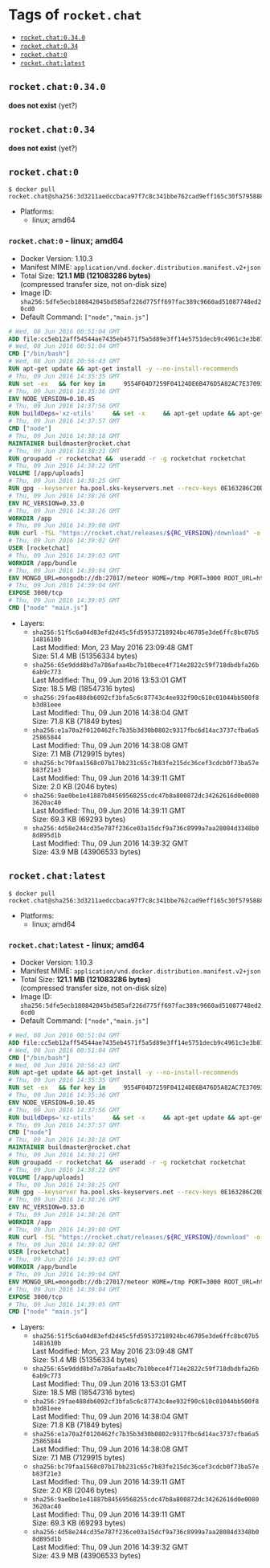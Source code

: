 <!-- THIS FILE IS GENERATED VIA '.template-helpers/generate-tag-details.pl' -->

# Tags of `rocket.chat`

-	[`rocket.chat:0.34.0`](#rocketchat0340)
-	[`rocket.chat:0.34`](#rocketchat034)
-	[`rocket.chat:0`](#rocketchat0)
-	[`rocket.chat:latest`](#rocketchatlatest)

## `rocket.chat:0.34.0`

**does not exist** (yet?)

## `rocket.chat:0.34`

**does not exist** (yet?)

## `rocket.chat:0`

```console
$ docker pull rocket.chat@sha256:3d3211aedccbaca97f7c8c341bbe762cad9eff165c30f5795888064bfa869575
```

-	Platforms:
	-	linux; amd64

### `rocket.chat:0` - linux; amd64

-	Docker Version: 1.10.3
-	Manifest MIME: `application/vnd.docker.distribution.manifest.v2+json`
-	Total Size: **121.1 MB (121083286 bytes)**  
	(compressed transfer size, not on-disk size)
-	Image ID: `sha256:5dfe5ecb180842045bd585af226d775ff697fac389c9660ad51087748ed20cd0`
-	Default Command: `["node","main.js"]`

```dockerfile
# Wed, 08 Jun 2016 00:51:04 GMT
ADD file:cc5eb12aff54544ae7435eb4571f5a5d89e3ff14e5751decb9c4961c3e3b87a2 in /
# Wed, 08 Jun 2016 00:51:04 GMT
CMD ["/bin/bash"]
# Wed, 08 Jun 2016 20:56:43 GMT
RUN apt-get update && apt-get install -y --no-install-recommends 		ca-certificates 		curl 		wget 	&& rm -rf /var/lib/apt/lists/*
# Thu, 09 Jun 2016 14:35:35 GMT
RUN set -ex   && for key in     9554F04D7259F04124DE6B476D5A82AC7E37093B     94AE36675C464D64BAFA68DD7434390BDBE9B9C5     0034A06D9D9B0064CE8ADF6BF1747F4AD2306D93     FD3A5288F042B6850C66B31F09FE44734EB7990E     71DCFD284A79C3B38668286BC97EC7A07EDE3FC1     DD8F2338BAE7501E3DD5AC78C273792F7D83545D     B9AE9905FFD7803F25714661B63B535A4C206CA9     C4F0DFFF4E8C1A8236409D08E73BC641CC11F4C8   ; do     gpg --keyserver ha.pool.sks-keyservers.net --recv-keys "$key";   done
# Thu, 09 Jun 2016 14:35:36 GMT
ENV NODE_VERSION=0.10.45
# Thu, 09 Jun 2016 14:37:56 GMT
RUN buildDeps='xz-utils'     && set -x     && apt-get update && apt-get install -y $buildDeps --no-install-recommends     && rm -rf /var/lib/apt/lists/*     && curl -SLO "https://nodejs.org/dist/v$NODE_VERSION/node-v$NODE_VERSION-linux-x64.tar.xz"     && curl -SLO "https://nodejs.org/dist/v$NODE_VERSION/SHASUMS256.txt.asc"     && gpg --batch --decrypt --output SHASUMS256.txt SHASUMS256.txt.asc     && grep " node-v$NODE_VERSION-linux-x64.tar.xz\$" SHASUMS256.txt | sha256sum -c -     && tar -xJf "node-v$NODE_VERSION-linux-x64.tar.xz" -C /usr/local --strip-components=1     && rm "node-v$NODE_VERSION-linux-x64.tar.xz" SHASUMS256.txt.asc SHASUMS256.txt     && apt-get purge -y --auto-remove $buildDeps
# Thu, 09 Jun 2016 14:37:57 GMT
CMD ["node"]
# Thu, 09 Jun 2016 14:38:18 GMT
MAINTAINER buildmaster@rocket.chat
# Thu, 09 Jun 2016 14:38:21 GMT
RUN groupadd -r rocketchat &&  useradd -r -g rocketchat rocketchat
# Thu, 09 Jun 2016 14:38:22 GMT
VOLUME [/app/uploads]
# Thu, 09 Jun 2016 14:38:25 GMT
RUN gpg --keyserver ha.pool.sks-keyservers.net --recv-keys 0E163286C20D07B9787EBE9FD7F9D0414FD08104
# Thu, 09 Jun 2016 14:38:26 GMT
ENV RC_VERSION=0.33.0
# Thu, 09 Jun 2016 14:38:26 GMT
WORKDIR /app
# Thu, 09 Jun 2016 14:39:00 GMT
RUN curl -fSL "https://rocket.chat/releases/${RC_VERSION}/download" -o rocket.chat.tgz &&  curl -fSL "https://rocket.chat/releases/${RC_VERSION}/asc" -o rocket.chat.tgz.asc &&  gpg --batch --verify rocket.chat.tgz.asc rocket.chat.tgz &&  tar zxvf rocket.chat.tgz &&  rm rocket.chat.tgz rocket.chat.tgz.asc &&  cd bundle/programs/server &&  npm install
# Thu, 09 Jun 2016 14:39:02 GMT
USER [rocketchat]
# Thu, 09 Jun 2016 14:39:03 GMT
WORKDIR /app/bundle
# Thu, 09 Jun 2016 14:39:04 GMT
ENV MONGO_URL=mongodb://db:27017/meteor HOME=/tmp PORT=3000 ROOT_URL=http://localhost:3000 Accounts_AvatarStorePath=/app/uploads
# Thu, 09 Jun 2016 14:39:04 GMT
EXPOSE 3000/tcp
# Thu, 09 Jun 2016 14:39:05 GMT
CMD ["node" "main.js"]
```

-	Layers:
	-	`sha256:51f5c6a04d83efd2d45c5fd59537218924bc46705e3de6ffc8bc07b51481610b`  
		Last Modified: Mon, 23 May 2016 23:09:48 GMT  
		Size: 51.4 MB (51356334 bytes)
	-	`sha256:65e9ddd8bd7a786afaa4bc7b10bece4f714e2822c59f718dbdbfa26b6ab9c773`  
		Last Modified: Thu, 09 Jun 2016 13:53:01 GMT  
		Size: 18.5 MB (18547316 bytes)
	-	`sha256:29fae488db6092cf3bfa5c6c87743c4ee932f90c610c01044bb500f8b3d81eee`  
		Last Modified: Thu, 09 Jun 2016 14:38:04 GMT  
		Size: 71.8 KB (71849 bytes)
	-	`sha256:e1a70a2f0120462fc7b35b3d30b0802c9317fbc6d14ac3737cfba6a525865844`  
		Last Modified: Thu, 09 Jun 2016 14:38:08 GMT  
		Size: 7.1 MB (7129915 bytes)
	-	`sha256:bc79faa1568c07b17bb231c65c7b83fe215dc36cef3cdcb0f73ba57eb83f21e3`  
		Last Modified: Thu, 09 Jun 2016 14:39:11 GMT  
		Size: 2.0 KB (2046 bytes)
	-	`sha256:9ae0be1e41887b84569568255cdc47b8a800872dc34262616d0e00803620ac40`  
		Last Modified: Thu, 09 Jun 2016 14:39:11 GMT  
		Size: 69.3 KB (69293 bytes)
	-	`sha256:4d58e244cd35e787f236ce03a15dcf9a736c8999a7aa28084d3348b08d895d1b`  
		Last Modified: Thu, 09 Jun 2016 14:39:32 GMT  
		Size: 43.9 MB (43906533 bytes)

## `rocket.chat:latest`

```console
$ docker pull rocket.chat@sha256:3d3211aedccbaca97f7c8c341bbe762cad9eff165c30f5795888064bfa869575
```

-	Platforms:
	-	linux; amd64

### `rocket.chat:latest` - linux; amd64

-	Docker Version: 1.10.3
-	Manifest MIME: `application/vnd.docker.distribution.manifest.v2+json`
-	Total Size: **121.1 MB (121083286 bytes)**  
	(compressed transfer size, not on-disk size)
-	Image ID: `sha256:5dfe5ecb180842045bd585af226d775ff697fac389c9660ad51087748ed20cd0`
-	Default Command: `["node","main.js"]`

```dockerfile
# Wed, 08 Jun 2016 00:51:04 GMT
ADD file:cc5eb12aff54544ae7435eb4571f5a5d89e3ff14e5751decb9c4961c3e3b87a2 in /
# Wed, 08 Jun 2016 00:51:04 GMT
CMD ["/bin/bash"]
# Wed, 08 Jun 2016 20:56:43 GMT
RUN apt-get update && apt-get install -y --no-install-recommends 		ca-certificates 		curl 		wget 	&& rm -rf /var/lib/apt/lists/*
# Thu, 09 Jun 2016 14:35:35 GMT
RUN set -ex   && for key in     9554F04D7259F04124DE6B476D5A82AC7E37093B     94AE36675C464D64BAFA68DD7434390BDBE9B9C5     0034A06D9D9B0064CE8ADF6BF1747F4AD2306D93     FD3A5288F042B6850C66B31F09FE44734EB7990E     71DCFD284A79C3B38668286BC97EC7A07EDE3FC1     DD8F2338BAE7501E3DD5AC78C273792F7D83545D     B9AE9905FFD7803F25714661B63B535A4C206CA9     C4F0DFFF4E8C1A8236409D08E73BC641CC11F4C8   ; do     gpg --keyserver ha.pool.sks-keyservers.net --recv-keys "$key";   done
# Thu, 09 Jun 2016 14:35:36 GMT
ENV NODE_VERSION=0.10.45
# Thu, 09 Jun 2016 14:37:56 GMT
RUN buildDeps='xz-utils'     && set -x     && apt-get update && apt-get install -y $buildDeps --no-install-recommends     && rm -rf /var/lib/apt/lists/*     && curl -SLO "https://nodejs.org/dist/v$NODE_VERSION/node-v$NODE_VERSION-linux-x64.tar.xz"     && curl -SLO "https://nodejs.org/dist/v$NODE_VERSION/SHASUMS256.txt.asc"     && gpg --batch --decrypt --output SHASUMS256.txt SHASUMS256.txt.asc     && grep " node-v$NODE_VERSION-linux-x64.tar.xz\$" SHASUMS256.txt | sha256sum -c -     && tar -xJf "node-v$NODE_VERSION-linux-x64.tar.xz" -C /usr/local --strip-components=1     && rm "node-v$NODE_VERSION-linux-x64.tar.xz" SHASUMS256.txt.asc SHASUMS256.txt     && apt-get purge -y --auto-remove $buildDeps
# Thu, 09 Jun 2016 14:37:57 GMT
CMD ["node"]
# Thu, 09 Jun 2016 14:38:18 GMT
MAINTAINER buildmaster@rocket.chat
# Thu, 09 Jun 2016 14:38:21 GMT
RUN groupadd -r rocketchat &&  useradd -r -g rocketchat rocketchat
# Thu, 09 Jun 2016 14:38:22 GMT
VOLUME [/app/uploads]
# Thu, 09 Jun 2016 14:38:25 GMT
RUN gpg --keyserver ha.pool.sks-keyservers.net --recv-keys 0E163286C20D07B9787EBE9FD7F9D0414FD08104
# Thu, 09 Jun 2016 14:38:26 GMT
ENV RC_VERSION=0.33.0
# Thu, 09 Jun 2016 14:38:26 GMT
WORKDIR /app
# Thu, 09 Jun 2016 14:39:00 GMT
RUN curl -fSL "https://rocket.chat/releases/${RC_VERSION}/download" -o rocket.chat.tgz &&  curl -fSL "https://rocket.chat/releases/${RC_VERSION}/asc" -o rocket.chat.tgz.asc &&  gpg --batch --verify rocket.chat.tgz.asc rocket.chat.tgz &&  tar zxvf rocket.chat.tgz &&  rm rocket.chat.tgz rocket.chat.tgz.asc &&  cd bundle/programs/server &&  npm install
# Thu, 09 Jun 2016 14:39:02 GMT
USER [rocketchat]
# Thu, 09 Jun 2016 14:39:03 GMT
WORKDIR /app/bundle
# Thu, 09 Jun 2016 14:39:04 GMT
ENV MONGO_URL=mongodb://db:27017/meteor HOME=/tmp PORT=3000 ROOT_URL=http://localhost:3000 Accounts_AvatarStorePath=/app/uploads
# Thu, 09 Jun 2016 14:39:04 GMT
EXPOSE 3000/tcp
# Thu, 09 Jun 2016 14:39:05 GMT
CMD ["node" "main.js"]
```

-	Layers:
	-	`sha256:51f5c6a04d83efd2d45c5fd59537218924bc46705e3de6ffc8bc07b51481610b`  
		Last Modified: Mon, 23 May 2016 23:09:48 GMT  
		Size: 51.4 MB (51356334 bytes)
	-	`sha256:65e9ddd8bd7a786afaa4bc7b10bece4f714e2822c59f718dbdbfa26b6ab9c773`  
		Last Modified: Thu, 09 Jun 2016 13:53:01 GMT  
		Size: 18.5 MB (18547316 bytes)
	-	`sha256:29fae488db6092cf3bfa5c6c87743c4ee932f90c610c01044bb500f8b3d81eee`  
		Last Modified: Thu, 09 Jun 2016 14:38:04 GMT  
		Size: 71.8 KB (71849 bytes)
	-	`sha256:e1a70a2f0120462fc7b35b3d30b0802c9317fbc6d14ac3737cfba6a525865844`  
		Last Modified: Thu, 09 Jun 2016 14:38:08 GMT  
		Size: 7.1 MB (7129915 bytes)
	-	`sha256:bc79faa1568c07b17bb231c65c7b83fe215dc36cef3cdcb0f73ba57eb83f21e3`  
		Last Modified: Thu, 09 Jun 2016 14:39:11 GMT  
		Size: 2.0 KB (2046 bytes)
	-	`sha256:9ae0be1e41887b84569568255cdc47b8a800872dc34262616d0e00803620ac40`  
		Last Modified: Thu, 09 Jun 2016 14:39:11 GMT  
		Size: 69.3 KB (69293 bytes)
	-	`sha256:4d58e244cd35e787f236ce03a15dcf9a736c8999a7aa28084d3348b08d895d1b`  
		Last Modified: Thu, 09 Jun 2016 14:39:32 GMT  
		Size: 43.9 MB (43906533 bytes)
